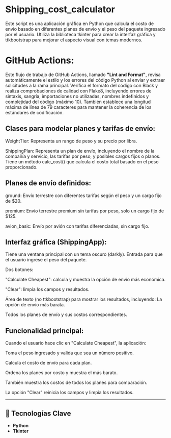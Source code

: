 # Shipping_cost_calculator

Este script es una aplicación gráfica en Python que calcula el costo de envío basado en diferentes planes de envío y el peso del paquete ingresado por el usuario. Utiliza la biblioteca tkinter para crear la interfaz gráfica y ttkbootstrap para mejorar el aspecto visual con temas modernos.

# GitHub Actions:

Este flujo de trabajo de GitHub Actions, llamado **"Lint and Format"**, revisa automáticamente el estilo y los errores del código Python al enviar y extraer solicitudes a la rama principal. Verifica el formato del código con Black y realiza comprobaciones de calidad con Flake8, incluyendo errores de sintaxis, sangría, importaciones no utilizadas, nombres indefinidos y complejidad del código (máximo 10). También establece una longitud máxima de línea de 79 caracteres para mantener la coherencia de los estándares de codificación.

## Clases para modelar planes y tarifas de envío:

WeightTier: Representa un rango de peso y su precio por libra.

ShippingPlan: Representa un plan de envío, incluyendo el nombre de la compañía y servicio, las tarifas por peso, y posibles cargos fijos o planos. Tiene un método calc_cost() que calcula el costo total basado en el peso proporcionado.

## Planes de envío definidos:

ground: Envío terrestre con diferentes tarifas según el peso y un cargo fijo de $20.

premium: Envío terrestre premium sin tarifas por peso, solo un cargo fijo de $125.

avion_basic: Envío por avión con tarifas diferenciadas, sin cargo fijo.

## Interfaz gráfica (ShippingApp):

Tiene una ventana principal con un tema oscuro (darkly).
Entrada para que el usuario ingrese el peso del paquete.

Dos botones:

"Calculate Cheapest": calcula y muestra la opción de envío más económica.

"Clear": limpia los campos y resultados.

Área de texto (no ttkbootstrap) para mostrar los resultados, incluyendo:
La opción de envío más barata.

Todos los planes de envío y sus costos correspondientes.

## Funcionalidad principal:

Cuando el usuario hace clic en "Calculate Cheapest", la aplicación:

Toma el peso ingresado y valida que sea un número positivo.

Calcula el costo de envío para cada plan.

Ordena los planes por costo y muestra el más barato.

También muestra los costos de todos los planes para comparación.

La opción "Clear" reinicia los campos y limpia los resultados.

---

## 🔬 Tecnologías Clave

*   **Python**
*   **Tkinter**
